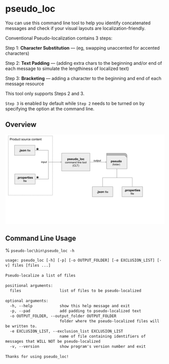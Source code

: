 # pseudo_loc 

You can use this command line tool to help you identify concatenated messages and 
check if your visual layouts are localization-friendly.

Conventional Pseudo-localization contains 3 steps:

Step 1: **Character Substitution** &mdash; (eg, swapping unaccented for accented characters)

Step 2: **Text Padding** &mdash; (adding extra chars to the beginning and/or end of each message 
to simulate the lengthiness of localized text)

Step 3: **Bracketing** &mdash; adding a character to the beginning and end of each message resource

This tool only supports Steps 2 and 3.

`Step 3` is enabled by default while `Step 2` needs to be turned on by specifying the option at the command line.

## Overview

![overview](images/pseudo_loc_diagram.svg)

## Command Line Usage

% `pseudo-loc\bin\pseudo_loc -h`

``` 
usage: pseudo_loc [-h] [-p] [-o OUTPUT_FOLDER] [-e EXCLUSION_LIST] [-v] files [files ...]

Pseudo-localize a list of files

positional arguments:
  files                 list of files to be pseudo-localized

optional arguments:
  -h, --help            show this help message and exit
  -p, --pad             add padding to pseudo-localized text
  -o OUTPUT_FOLDER, --output_folder OUTPUT_FOLDER
                        folder where the pseudo-localized files will be written to.
  -e EXCLUSION_LIST, --exclusion_list EXCLUSION_LIST
                        name of file containing identifiers of messages that WILL NOT be pseudo-localized
  -v, --version         show program's version number and exit

Thanks for using pseudo_loc!

```